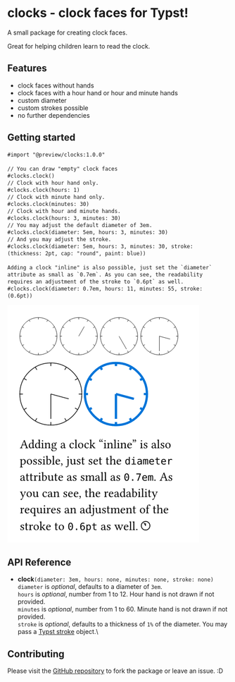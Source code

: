 # clocks - clock faces for Typst!


A small package for creating clock faces. 

Great for helping children learn to read the clock.

## Features
- clock faces without hands
- clock faces with a hour hand or hour and minute hands
- custom diameter
- custom strokes possible
- no further dependencies

## Getting started

```typst
#import "@preview/clocks:1.0.0"

// You can draw "empty" clock faces
#clocks.clock()
// Clock with hour hand only.
#clocks.clock(hours: 1)
// Clock with minute hand only.
#clocks.clock(minutes: 30)
// Clock with hour and minute hands.
#clocks.clock(hours: 3, minutes: 30)
// You may adjust the default diameter of 3em.
#clocks.clock(diameter: 5em, hours: 3, minutes: 30)
// And you may adjust the stroke.
#clocks.clock(diameter: 5em, hours: 3, minutes: 30, stroke: (thickness: 2pt, cap: "round", paint: blue))

Adding a clock "inline" is also possible, just set the `diameter` attribute as small as `0.7em`. As you can see, the readability requires an adjustment of the stroke to `0.6pt` as well. #clocks.clock(diameter: 0.7em, hours: 11, minutes: 55, stroke: (0.6pt))
```
![](example.png)


## API Reference

- **clock**`(diameter: 3em, hours: none, minutes: none, stroke: none)`\
`diameter` is *optional*, defaults to a diameter of `3em`.\
`hours` is *optional*, number from 1 to 12. Hour hand is not drawn if not provided.\
`minutes` is *optional*, number from 1 to 60. Minute hand is not drawn if not provided.\
`stroke` is *optional*, defaults to a thickness of `1%` of the diameter. You may pass a [Typst stroke](https://typst.app/docs/reference/visualize/stroke/) object.\

## Contributing
Please visit the [GitHub repository](https://github.com/florianb/typst-clocks) to fork the package or leave an issue. :D
